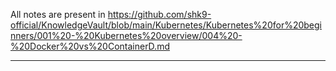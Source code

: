 
All notes are present in https://github.com/shk9-official/KnowledgeVault/blob/main/Kubernetes/Kubernetes%20for%20beginners/001%20-%20Kubernetes%20overview/004%20-%20Docker%20vs%20ContainerD.md


---
